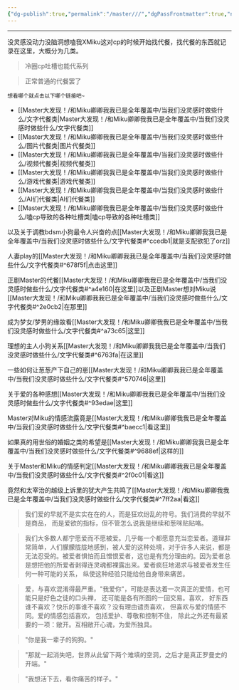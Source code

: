 ```yaml
---
{"dg-publish":true,"permalink":"/master///","dgPassFrontmatter":true,"noteIcon":""}
---
```



---

没灵感没动力没脑洞想嗑我XMiku这对cp的时候开始找代餐，找代餐的东西就记录在这里，大概分为几类。

>冷圈cp吐槽也能代系列

>正常普通的代餐罢了


	想看哪个就点击以下哪个链接吧~

* [[Master大发现！/和Miku卿卿我我已是全年覆盖中/当我们没灵感时做些什么/文字代餐类\|Master大发现！/和Miku卿卿我我已是全年覆盖中/当我们没灵感时做些什么/文字代餐类]]
* [[Master大发现！/和Miku卿卿我我已是全年覆盖中/当我们没灵感时做些什么/图片代餐类\|图片代餐类]]
* [[Master大发现！/和Miku卿卿我我已是全年覆盖中/当我们没灵感时做些什么/视频代餐类\|视频代餐类]]
* [[Master大发现！/和Miku卿卿我我已是全年覆盖中/当我们没灵感时做些什么/游戏代餐类\|游戏代餐类]]
* [[Master大发现！/和Miku卿卿我我已是全年覆盖中/当我们没灵感时做些什么/AI们代餐类\|AI们代餐类]]
* [[Master大发现！/和Miku卿卿我我已是全年覆盖中/当我们没灵感时做些什么/嗑cp导致的各种吐槽类\|嗑cp导致的各种吐槽类]]

以及关于调教bdsm小狗最令人兴奋的点[[Master大发现！/和Miku卿卿我我已是全年覆盖中/当我们没灵感时做些什么/文字代餐类#^ccedb1\|就是支配欲犯了orz]]

人妻play的[[Master大发现！/和Miku卿卿我我已是全年覆盖中/当我们没灵感时做些什么/文字代餐类#^678f5f\|点击这里]]

正剧Master的代餐[[Master大发现！/和Miku卿卿我我已是全年覆盖中/当我们没灵感时做些什么/文字代餐类#^a4e160\|在这里]]以及正剧Master想对Miku说[[Master大发现！/和Miku卿卿我我已是全年覆盖中/当我们没灵感时做些什么/文字代餐类#^2e0cb2\|在那里]]

成为梦女/梦男的缘故看[[Master大发现！/和Miku卿卿我我已是全年覆盖中/当我们没灵感时做些什么/文字代餐类#^a73c65\|这里]]

理想的主人小狗关系[[Master大发现！/和Miku卿卿我我已是全年覆盖中/当我们没灵感时做些什么/文字代餐类#^6763fa\|在这里]]

一些如何让葱葱产下自己的崽[[Master大发现！/和Miku卿卿我我已是全年覆盖中/当我们没灵感时做些什么/文字代餐类#^570746\|这里]]

关于爱的各种感想[[Master大发现！/和Miku卿卿我我已是全年覆盖中/当我们没灵感时做些什么/文字代餐类#^93edae\|这里]]

Master对Miku的情感流露竟是[[Master大发现！/和Miku卿卿我我已是全年覆盖中/当我们没灵感时做些什么/文字代餐类#^baecc1\|看这里]]

如果真的用世俗的婚姻之类的希望是[[Master大发现！/和Miku卿卿我我已是全年覆盖中/当我们没灵感时做些什么/文字代餐类#^9688ef\|这样的]]

关于Master和Miku的情感判定[[Master大发现！/和Miku卿卿我我已是全年覆盖中/当我们没灵感时做些什么/文字代餐类#^2f0c01\|看这]]

竟然和太宰治的越级上诉里的犹大产生共鸣了[[Master大发现！/和Miku卿卿我我已是全年覆盖中/当我们没灵感时做些什么/文字代餐类#^7ff2aa\|看这]]

>我们爱的早就不是实实在在的人，而是狂欢纷乱的符号。我们消费的早就不是商品， 而是爱欲的指标，但不管怎么说我是继续和葱咪贴贴咯。

>我们大多数人都宁愿爱而不愿被爱。几乎每一个都愿意充当恋爱者。道理非常简单，人们朦朦胧胧地感到，被人爱的这种处境，对于许多人来说，都是无法忍受的。被爱者惧怕而且憎恨爱者，这也是有充分理由的。因为爱者总是想把他的所爱者剥得连灵魂都裸露出来。爱者疯狂地渴求与被爱者发生任何一种可能的关系， 纵使这种经验只能给他自身带来痛苦。

>爱，与喜欢混淆得最严重。"我爱你"，可能是表达着一次真正的爱情，也可能只是好色之徒的口头禅， 还可能是各有所图的一回交易。喜欢， 好东西谁不喜欢？快乐的事谁不喜欢？没有理由谴责喜欢， 但喜欢与爱的情感不同。爱的情感包括喜欢， 包括爱护、尊敬和控制不住， 除此之外还有最紧要的一项：敞开。互相敞开心魂，为爱所独具。

>"你是我一辈子的狗狗。"

>"那就一起消失吧，世界从此留下两个难填的空洞，之后才是真正罗曼史的开端。"

>"我想活下去，看你痛苦的样子。"